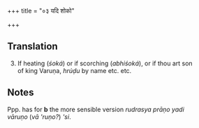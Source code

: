 +++
title = "०३ यदि शोको"

+++
## Translation
3. If heating (*śoká*) or if scorching (*abhiśoká*), or if thou art son  
of king Varuṇa, *hrúḍu* by name etc. etc.

## Notes
Ppp. has for **b** the more sensible version *rudrasya prāṇo yadi  
vāruṇo* (*vā 'ruṇo?*) *'si*.
